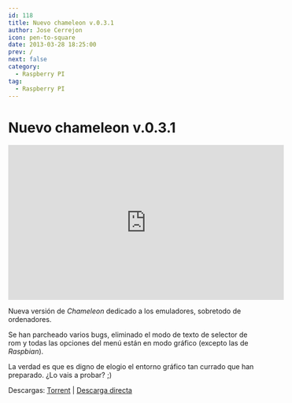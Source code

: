 ```yaml
---
id: 118
title: Nuevo chameleon v.0.3.1
author: Jose Cerrejon
icon: pen-to-square
date: 2013-03-28 18:25:00
prev: /
next: false
category:
  - Raspberry PI
tag:
  - Raspberry PI
---
```


# Nuevo chameleon v.0.3.1

<iframe width="560" height="315" src="http://www.youtube.com/embed/1zWJDMxCT1I" frameborder="0" allowfullscreen></iframe>

Nueva versión de *Chameleon* dedicado a los emuladores, sobretodo de ordenadores.

Se han parcheado varios bugs, eliminado el modo de texto de selector de rom y todas las opciones del menú están en modo gráfico (excepto las de *Raspbian*).

La verdad es que es digno de elogio el entorno gráfico tan currado que han preparado. ¿Lo vais a probar? ;)

Descargas: [Torrent](http://chameleon.enging.com/?q=download) | [Descarga directa](http://chameleon.enging.com/chameleon.v031.img.bz2)